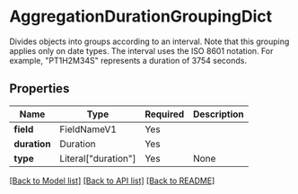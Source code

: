 # AggregationDurationGroupingDict

Divides objects into groups according to an interval. Note that this grouping applies only on date types.
The interval uses the ISO 8601 notation. For example, "PT1H2M34S" represents a duration of 3754 seconds.


## Properties
| Name | Type | Required | Description |
| ------------ | ------------- | ------------- | ------------- |
**field** | FieldNameV1 | Yes |  |
**duration** | Duration | Yes |  |
**type** | Literal["duration"] | Yes | None |


[[Back to Model list]](../../../README.md#models-v1-link) [[Back to API list]](../../README.md#documentation-for-api-endpoints) [[Back to README]](../../README.md)
